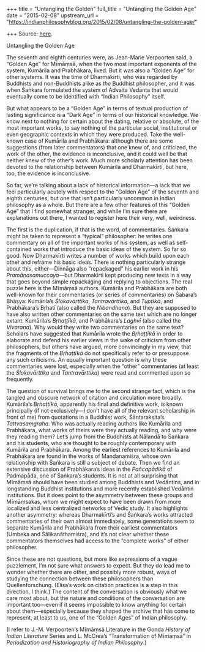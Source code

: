 +++
title = "Untangling the Golden"
full_title = "Untangling the Golden Age"
date = "2015-02-08"
upstream_url = "https://indianphilosophyblog.org/2015/02/08/untangling-the-golden-age/"

+++
Source: [here](https://indianphilosophyblog.org/2015/02/08/untangling-the-golden-age/).

Untangling the Golden Age

The seventh and eighth centuries were, as Jean-Marie Verpoorten said, a
“Golden Age” for Mīmāṃsā, when the two most important exponents of the
system, Kumārila and Prabhākara, lived. But it was also a “Golden Age”
for other systems. It was the time of Dharmakīrti, who was regarded by
Buddhists and non-Buddhists alike as *the* Buddhist philosopher, and it
was when Śaṅkara formulated the system of Advaita Vedānta that would
eventually come to be identified with “Indian Philosophy” itself.

But what appears to be a “Golden Age” in terms of textual production of
lasting significance is a “Dark Age” in terms of our historical
knowledge. We know next to nothing for certain about the dating,
relative or absolute, of the most important works, to say nothing of the
particular social, institutional or even geographic contexts in which
they were produced. Take the well-known case of Kumārila and Prabhākara:
although there are some suggestions (from later commentators) that one
knew of, and criticized, the work of the other, the evidence is
inconclusive, and it could well be that neither knew of the other’s
work. Much more scholarly attention has been devoted to the relationship
between Kumārila and Dharmakīrti, but here, too, the evidence is
inconclusive.

So far, we’re talking about a lack of historical information—a lack that
we feel particularly acutely with respect to the “Golden Age” of the
seventh and eighth centuries, but one that isn’t particularly uncommon
in Indian philosophy as a whole. But there are a few other features of
this “Golden Age” that I find somewhat stranger, and while I’m sure
there are explanations out there, I wanted to register here their very,
well, weirdness.

The first is the duplication, if that is the word, of commentaries.
Śaṅkara might be taken to represent a “typical” philosopher: he writes
one commentary on all of the important works of his system, as well as
self-contained works that introduce the basic ideas of the system. So
far so good. Now Dharmakīrti writes a number of works which build upon
each other and reframe his basic ideas. There is nothing particularly
strange about this, either—Diṅnāga also “repackaged” his earlier work in
his *Pramāṇasamuccaya*—but Dharmakīrti kept producing new texts in a way
that goes beyond simple repackaging and replying to objections. The real
puzzle here is the Mīmāṃsā authors. Kumārila and Prabhākara are both
well-known for their commentaries (or series of commentaries) on
Śabara’s Bhāṣya: Kumārila’s *Ślokavārttika*, *Tantravārttika*, and
*Ṭupṭīkā*, and Prabhākara’s Bṛhatī (also called the *Nibandhana*). But
they are supposed to have also written other commentaries on the same
text which are no longer extant: Kumārila’s *Bṛhaṭṭīkā*, and
Prabhākara’s *Laghvī* (also called the *Vivaraṇa*). Why would they write
two commentaries on the same text? Scholars have suggested that Kumārila
wrote the *Bṛhaṭṭīkā* in order to elaborate and defend his earlier views
in the wake of criticism from other philosophers, but others have
argued, more convincingly in my view, that the fragments of the
*Bṛhaṭṭīkā* do not specifically refer to or presuppose any such
criticisms. An equally important question is why these commentaries were
lost, especially when the “other” commentaries (at least the
*Ślokavārttika* and *Tantravārttika*) were read and commented upon so
frequently.

The question of survival brings me to the second strange fact, which is
the tangled and obscure network of citation and circulation more
broadly. Kumārila’s *Bṛhaṭṭīkā*, apparently his final and definitive
work, is known principally (if not exclusively—I don’t have all of the
relevant scholarship in front of me) from quotations in a Buddhist work,
Śāntarakṣita’s *Tattvasaṃgraha*. Who was actually reading authors like
Kumārila and Prabhākara, what works of theirs were they actually
reading, and why were they reading them? Let’s jump from the Buddhists
at Nālandā to Śaṅkara and his students, who are thought to be roughly
contemporary with Kumārila and Prabhākara. Among the earliest references
to Kumārila and Prabhākara are found in the works of Maṇḍanamiśra, whose
own relationship with Śaṅkara is still a subject of debate. Then we find
an extensive discussion of Prabhākara’s ideas in the *Pañcapādikā* of
Padmapāda, one of Śaṅkara’s students. It is not at all surprising that
Mīmāṃsā should have been studied among Buddhists and Vedāntins, and in
longstanding Buddhist institutions and more recently established
Vedāntin institutions. But it does point to the asymmetry between these
groups and Mīmāṃsakas, whom we might expect to have been drawn from more
localized and less centralized networks of Vedic study. It also
highlights another asymmetry: whereas Dharmakīrti’s and Śaṅkara’s works
attracted commentaries of their own almost immediately, some generations
seem to separate Kumārila and Prabhākara from their earliest
commentators (Umbeka and Śālikanāthamiśra), and it’s not clear whether
these commentators themselves had access to the “complete works” of
either philosopher.

Since these are not questions, but more like expressions of a vague
puzzlement, I’m not sure what answers to expect. But they do lead me to
wonder whether there are other, and possibly more robust, ways of
studying the connection between these philosophers than
Quellenforschung. (Elisa’s work on citation practices is a step in this
direction, I think.) The content of the conversation is obviously what
we care most about, but the nature and conditions of the conversation
are important too—even if it seems impossible to know anything for
certain about them—especially because they shaped the archive that has
come to represent, at least to us, one of the “Golden Ages” of Indian
philosophy.

(I refer to J.-M. Verpoorten’s Mīmāṃsā Literature in the Gonda *History
of Indian Literature* Series and L. McCrea’s “Transformation of Mīmāṃsā”
in *Periodization and Historiography of Indian Philosophy*.)
